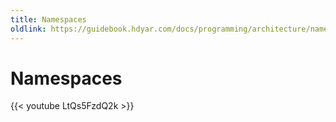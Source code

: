 ```yaml
---
title: Namespaces
oldlink: https://guidebook.hdyar.com/docs/programming/architecture/namespaces/
---
```

# Namespaces

{{< youtube LtQs5FzdQ2k >}}
